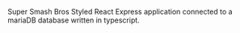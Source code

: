 Super Smash Bros Styled React Express application connected to a mariaDB database written in typescript. 
